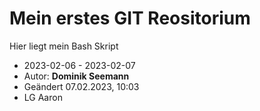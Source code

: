 # Mein erstes GIT Reositorium
Hier liegt mein Bash Skript
- 2023-02-06 - 2023-02-07
- Autor: **Dominik Seemann**
- Geändert 07.02.2023, 10:03
- LG Aaron
